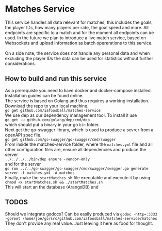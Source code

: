 # Matches Service

This service handles all data relevant for matches, this includes the goals,
the player IDs, how many players per side, the goal speed and more. 
All endpoints are specific to a match and for the moment all endpoints can be used.
In the future we plan to introduce a live match service, based on Websockets and
upload information as batch opererations to this service.
<br />
<br />
On a side note, the service does not handle any personal data and when 
excluding the player IDs the data can be used for statistics without further
considerations.   


## How to build and run this service
As a prerequiste you need to have docker and docker-compose installed. 
Installation guides can be found online.  <br />
The service is based on Golang and thus requires a working installation.
Download the repo to your local machine. <br />
```go get github.com/iafoosball/matches-service``` <br />
We use dep as our dependency management tool. To install it use <br /> 
```go get -u github.com/golang/dep/cmd/dep``` <br />
which should put a binary in your go `bin` folder.  <br />
Next get the go-swagger library, which is used to produce a sevrer 
from a openAPI spec file.  <br />
```go get github.com/go-swagger/go-swagger/cmd/swagger``` <br />
From inside the matches-service folder, where the `matches.yml` file and
 all other configuration files are, ensure all dependencies and produce the server  <br />
 ```../../../../bin/dep ensure -vendor-only```  <br />
 and for the server <br />
 ```go run ../../go-swagger/go-swagger/cmd/swagger/swagger.go generate server -f matches.yml -A matches``` <br />
Finally, make the `startMatches.sh` file executable and execute it by using `chmod +x startMatches.sh && ./startMatches.sh`  <br />
This will start an the database (ArangoDB) and 




## TODOS
Should we integrate godocs? Can be easily produced via 
`godoc -http=:3333 -goroot /home/joe/go/src/github.com/iafoosball/matches-service/matches
` 
They don't provide any real value. Just leaving it here as food for thought.
<br />
<br />



